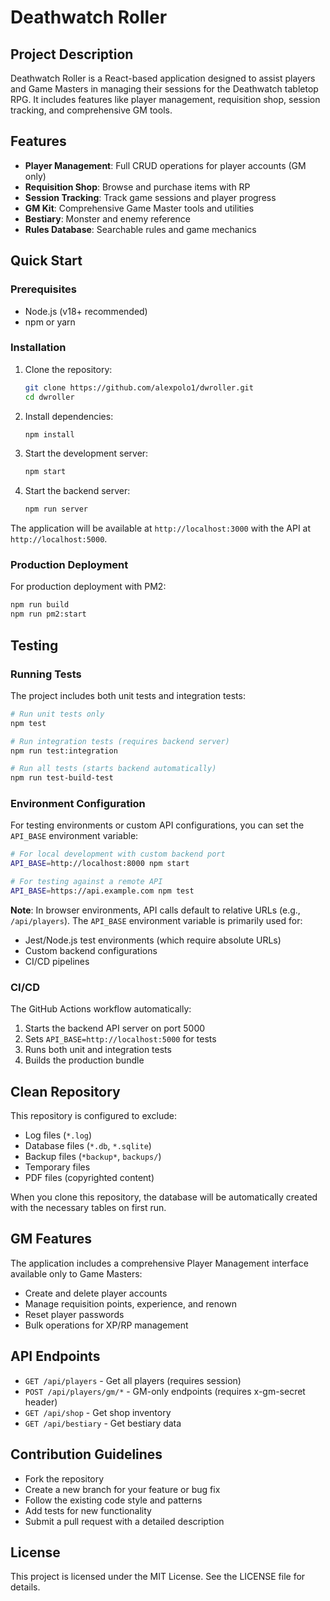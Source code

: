 # Deathwatch Roller

## Project Description
Deathwatch Roller is a React-based application designed to assist players and Game Masters in managing their sessions for the Deathwatch tabletop RPG. It includes features like player management, requisition shop, session tracking, and comprehensive GM tools.

## Features
- **Player Management**: Full CRUD operations for player accounts (GM only)
- **Requisition Shop**: Browse and purchase items with RP
- **Session Tracking**: Track game sessions and player progress
- **GM Kit**: Comprehensive Game Master tools and utilities
- **Bestiary**: Monster and enemy reference
- **Rules Database**: Searchable rules and game mechanics

## Quick Start

### Prerequisites
- Node.js (v18+ recommended)
- npm or yarn

### Installation
1. Clone the repository:
   ```bash
   git clone https://github.com/alexpolo1/dwroller.git
   cd dwroller
   ```

2. Install dependencies:
   ```bash
   npm install
   ```

3. Start the development server:
   ```bash
   npm start
   ```

4. Start the backend server:
   ```bash
   npm run server
   ```

The application will be available at `http://localhost:3000` with the API at `http://localhost:5000`.

### Production Deployment
For production deployment with PM2:
```bash
npm run build
npm run pm2:start
```

## Testing

### Running Tests
The project includes both unit tests and integration tests:

```bash
# Run unit tests only
npm test

# Run integration tests (requires backend server)
npm run test:integration

# Run all tests (starts backend automatically)
npm run test-build-test
```

### Environment Configuration
For testing environments or custom API configurations, you can set the `API_BASE` environment variable:

```bash
# For local development with custom backend port
API_BASE=http://localhost:8000 npm start

# For testing against a remote API
API_BASE=https://api.example.com npm test
```

**Note**: In browser environments, API calls default to relative URLs (e.g., `/api/players`). The `API_BASE` environment variable is primarily used for:
- Jest/Node.js test environments (which require absolute URLs)
- Custom backend configurations
- CI/CD pipelines

### CI/CD
The GitHub Actions workflow automatically:
1. Starts the backend API server on port 5000
2. Sets `API_BASE=http://localhost:5000` for tests
3. Runs both unit and integration tests
4. Builds the production bundle

## Clean Repository
This repository is configured to exclude:
- Log files (`*.log`)
- Database files (`*.db`, `*.sqlite`)
- Backup files (`*backup*`, `backups/`)
- Temporary files
- PDF files (copyrighted content)

When you clone this repository, the database will be automatically created with the necessary tables on first run.

## GM Features
The application includes a comprehensive Player Management interface available only to Game Masters:
- Create and delete player accounts
- Manage requisition points, experience, and renown
- Reset player passwords
- Bulk operations for XP/RP management

## API Endpoints
- `GET /api/players` - Get all players (requires session)
- `POST /api/players/gm/*` - GM-only endpoints (requires x-gm-secret header)
- `GET /api/shop` - Get shop inventory
- `GET /api/bestiary` - Get bestiary data

## Contribution Guidelines
- Fork the repository
- Create a new branch for your feature or bug fix
- Follow the existing code style and patterns
- Add tests for new functionality
- Submit a pull request with a detailed description

## License
This project is licensed under the MIT License. See the LICENSE file for details.
